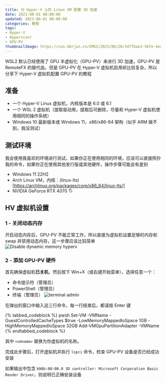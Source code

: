 ```yaml
---
title: 为 Hyper-V 上的 Linux VM 配置 3D 加速
date: 2023-08-01 08:00:00
updated: 2023-08-01 08:00:00
categories: 教程
tags:
- Hyper-V
- Hypervisor
- GPU-PV
thumbnailImage: https://cos.mbrjun.cn/IMGS/2023/08/26/3477bae3-5bfe-4ecf-a960-7dd8a96d51fa.webp
---
```

WSL2 默认已经使用了 GPU 半虚拟化（GPU-PV）来进行 3D 加速，GPU-PV 是 RemoteFX 的替代品，但是 GPU-PV 在 Hyper-V 虚拟机启用却比较复杂，所以分享下 Hyper-V 虚拟机配置 GPU-PV 的教程  

<!-- more -->

## 准备
- 一个 Hyper-V Linux 虚拟机，内核版本是 6.0 或 6.1
- 一个 WSL 2 虚拟机（提取驱动用，提取后可删除，尽量和 Hyper-V 虚拟机使用相同的操作系统）
- Windows 10 最新版本或 Windows 11，x86/x86-64 架构（似乎 ARM 做不到，我没测试）

## 测试环境
我会使用我喜欢的环境进行测试，如果你正在使用相同的环境，应该可以直接照抄我的命令，如果你正在使用其他发行版或其他硬件，操作步骤可能会有差别  
- Windows 11 22H2
- Arch Linux VM，内核：(linux-lts)[https://archlinux.org/packages/core/x86_64/linux-lts/]
- NVIDIA GeForce RTX 4070 Ti

## HV 虚拟机设置
### 1 - 关闭动态内存
开启动态内存后，GPU-PV 不能正常工作，所以直接为虚拟机设置足够的内存和 swap 并禁用动态内存，这一步骤应该比较简单  
![Disable dynamic memory hyperv](https://cos.mbrjun.cn/IMGS/2023/08/26/db886f0e-130b-4ada-bba5-e296e17b66f0.png)

### 2 - 添加 GPU-PV 硬件
首先确保虚拟机**已关机**，然后按下 Win+X（或右键开始菜单），选择任意一个：  
- 命令提示符（管理员）
- PowerShell（管理员）
- 终端（管理员）
![terminal admin](https://cos.mbrjun.cn/IMGS/2023/08/26/810d8ea7-4b55-45d5-adae-cec8c84c70ed.png)

在弹出的窗口中输入这三行命令，每一行结束后，都请按 Enter 键

{% tabbed_codeblock %}
    <!-- tab pwsh -->
        pwsh
        Set-VM -VMName <vmname> -GuestControlledCacheTypes $true -LowMemoryMappedIoSpace 1GB -HighMemoryMappedIoSpace 32GB
        Add-VMGpuPartitionAdapter -VMName <vmname>
    <!-- endtab -->
{% endtabbed_codeblock %}

其中 ``<vmname>`` 替换为你虚拟机的名称。  

完成此步骤后，打开虚拟机并执行 ``lspci`` 命令，检查 GPU-PV 设备是否已经成功安装  

如果输出中包含 ``b98b:00:00.0 3D controller: Microsoft Corporation Basic Render Driver``，则说明已正确安装设备  
